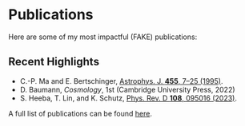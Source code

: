 # Publications

Here are some of my most impactful (FAKE) publications:

## Recent Highlights
 - C.-P. Ma and E. Bertschinger, [Astrophys. J. **455**, 7–25 (1995)](https://ui.adsabs.harvard.edu/abs/1995ApJ...455....7M/abstract).
 - D. Baumann, *Cosmology*, 1st (Cambridge University Press, 2022)
 - S. Heeba, T. Lin, and K. Schutz, [Phys. Rev. D **108**, 095016 (2023)](https://journals.aps.org/prd/abstract/10.1103/PhysRevD.108.095016).

A full list of publications can be found [here](./all_publications.md).